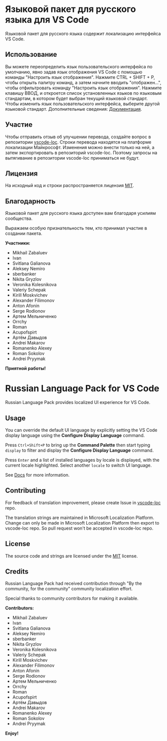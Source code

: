 # Языковой пакет для русского языка для VS Code

Языковой пакет для русского языка содержит локализацию интерфейса VS Code.

## Использование

Вы можете переопределить язык пользовательского интерфейса по умолчанию, явно задав язык отображения VS Code с помощью команды "Настроить язык отображения".
Нажмите CTRL + SHIFT + P, чтобы открыть палитру команд, а затем начните вводить "отображен…", чтобы отфильтровать команду "Настроить язык отображения". Нажмите клавишу ВВОД, и откроется список установленных языков по языковым стандартам, в котором будет выбран текущий языковой стандарт. Чтобы изменить язык пользовательского интерфейса, выберите другой языковой стандарт.
Дополнительные сведения: [Документация](https://go.microsoft.com/fwlink/?LinkId=761051).

## Участие

Чтобы отправить отзыв об улучшении перевода, создайте вопрос в репозитории [vscode-loc](https://github.com/microsoft/vscode-loc).
Строки перевода находятся на платформе локализации Майкрософт. Изменения можно внести только на ней, а затем экспортировать в репозиторий vscode-loc. Поэтому запросы на вытягивание в репозитории vscode-loc приниматься не будут.

## Лицензия

На исходный код и строки распространяется лицензия [MIT](https://github.com/Microsoft/vscode-loc/blob/master/LICENSE.md).

## Благодарность

Языковой пакет для русского языка доступен вам благодаря усилиям сообщества.

Выражаем особую признательность тем, кто принимал участие в создании пакета.

**Участники:**

* Mikhail Zabaluev
* Ivan
* Svitlana Galianova
* Aleksey Nemiro
* sberbanker
* Nikita Gryzlov
* Veronika Kolesnikova
* Valeriy Schepak
* Kirill Moskvichev
* Alexander Filimonov
* Anton Afonin
* Serge Rodionov
* Артем Мельниченко
* Orrchy
* Roman
* Acupofspirt
* Артём Давыдов
* Andrei Makarov
* Romanenko Alexey
* Roman Sokolov
* Andrei Pryymak

**Приятной работы!**

# Russian Language Pack for VS Code

Russian Language Pack provides localized UI experience for VS Code.

## Usage

You can override the default UI language by explicitly setting the VS Code display language using the **Configure Display Language** command.

Press `Ctrl+Shift+P` to bring up the **Command Palette** then start typing `display` to filter and display the **Configure Display Language** command.

Press `Enter` and a list of installed languages by locale is displayed, with the current locale highlighted. Select another `locale` to switch UI language.

See [Docs](https://go.microsoft.com/fwlink/?LinkId=761051) for more information.

## Contributing

For feedback of translation improvement, please create Issue in [vscode-loc](https://github.com/microsoft/vscode-loc) repo.

The translation strings are maintained in Microsoft Localization Platform. Change can only be made in Microsoft Localization Platform then export to vscode-loc repo. So pull request won't be accepted in vscode-loc repo.

## License

The source code and strings are licensed under the [MIT](https://github.com/Microsoft/vscode-loc/blob/master/LICENSE.md) license.

## Credits

Russian Language Pack had received contribution through "By the community, for the community" community localization effort.

Special thanks to community contributors for making it available.

**Contributors:**

* Mikhail Zabaluev
* Ivan
* Svitlana Galianova
* Aleksey Nemiro
* sberbanker
* Nikita Gryzlov
* Veronika Kolesnikova
* Valeriy Schepak
* Kirill Moskvichev
* Alexander Filimonov
* Anton Afonin
* Serge Rodionov
* Артем Мельниченко
* Orrchy
* Roman
* Acupofspirt
* Артём Давыдов
* Andrei Makarov
* Romanenko Alexey
* Roman Sokolov
* Andrei Pryymak

**Enjoy!**
